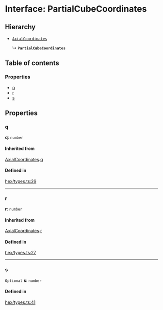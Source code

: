# Interface: PartialCubeCoordinates

## Hierarchy

- [`AxialCoordinates`](AxialCoordinates.md)

  ↳ **`PartialCubeCoordinates`**

## Table of contents

### Properties

- [q](PartialCubeCoordinates.md#q)
- [r](PartialCubeCoordinates.md#r)
- [s](PartialCubeCoordinates.md#s)

## Properties

### <a id="q" name="q"></a> q

 **q**: `number`

#### Inherited from

[AxialCoordinates](AxialCoordinates.md).[q](AxialCoordinates.md#q)

#### Defined in

[hex/types.ts:26](https://github.com/flauwekeul/honeycomb/blob/next/src/hex/types.ts#L26)

___

### <a id="r" name="r"></a> r

 **r**: `number`

#### Inherited from

[AxialCoordinates](AxialCoordinates.md).[r](AxialCoordinates.md#r)

#### Defined in

[hex/types.ts:27](https://github.com/flauwekeul/honeycomb/blob/next/src/hex/types.ts#L27)

___

### <a id="s" name="s"></a> s

 `Optional` **s**: `number`

#### Defined in

[hex/types.ts:41](https://github.com/flauwekeul/honeycomb/blob/next/src/hex/types.ts#L41)
